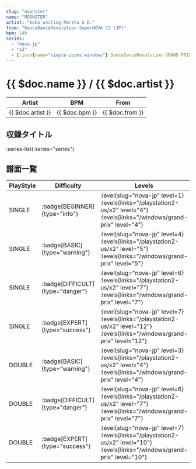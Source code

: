 ```yaml
---
slug: "moonster"
name: "MOONSTER"
artist: "kobo uniting Marsha & D."
from: "DanceDanceRevolution SuperNOVA CS (JP)"
bpm: 140
series:
  - "nova-jp"
  - "x2"
  - [:icon{name="simple-icons:windows"} DanceDanceRevolution GRAND PRIX](/windows/grand-prix)
---
```


# {{ $doc.name }} / {{ $doc.artist }}

|Artist|BPM|From|
|------|---|----|
|{{ $doc.artist }}|{{ $doc.bpm }}|{{ $doc.from }}|

## 収録タイトル

:series-list{:series="series"}

## 譜面一覧

|PlayStyle|Difficulty|Levels|Notes|Movie|
|---------|----------|------|-----|-----|
|SINGLE| :badge[BEGINNER]{type="info"}|<div class="field is-grouped is-grouped-multiline"> :level{slug="nova-jp" level=1} :levels{links="/playstation2-us/x2" level="4"}  :levels{links="/windows/grand-prix" level="4"}</div>|89/2||
|SINGLE| :badge[BASIC]{type="warning"}|<div class="field is-grouped is-grouped-multiline"> :level{slug="nova-jp" level=4} :levels{links="/playstation2-us/x2" level="5"}  :levels{links="/windows/grand-prix" level="5"}</div>|156/4||
|SINGLE| :badge[DIFFICULT]{type="danger"}|<div class="field is-grouped is-grouped-multiline"> :level{slug="nova-jp" level=6} :levels{links="/playstation2-us/x2" level="7"}  :levels{links="/windows/grand-prix" level="7"}</div>|238/13||
|SINGLE| :badge[EXPERT]{type="success"}|<div class="field is-grouped is-grouped-multiline"> :level{slug="nova-jp" level=7} :levels{links="/playstation2-us/x2" level="12"}  :levels{links="/windows/grand-prix" level="12"}</div>|305/37||
|DOUBLE| :badge[BASIC]{type="warning"}|<div class="field is-grouped is-grouped-multiline"> :level{slug="nova-jp" level=3} :levels{links="/playstation2-us/x2" level="4"}  :levels{links="/windows/grand-prix" level="4"}</div>|139/1||
|DOUBLE| :badge[DIFFICULT]{type="danger"}|<div class="field is-grouped is-grouped-multiline"> :level{slug="nova-jp" level=6} :levels{links="/playstation2-us/x2" level="7"}  :levels{links="/windows/grand-prix" level="7"}</div>|231/11||
|DOUBLE| :badge[EXPERT]{type="success"}|<div class="field is-grouped is-grouped-multiline"> :level{slug="nova-jp" level=7} :levels{links="/playstation2-us/x2" level="10"}  :levels{links="/windows/grand-prix" level="10"}</div>|266/21||
